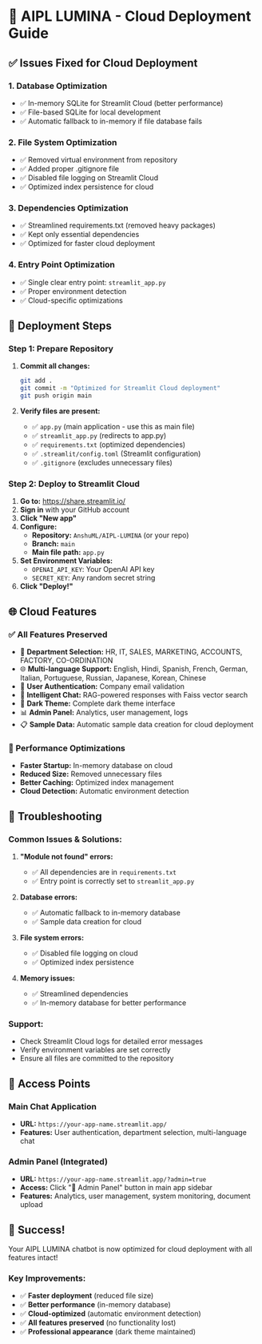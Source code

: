 # 🚀 AIPL LUMINA - Cloud Deployment Guide

## ✅ Issues Fixed for Cloud Deployment

### 1. **Database Optimization**
- ✅ In-memory SQLite for Streamlit Cloud (better performance)
- ✅ File-based SQLite for local development
- ✅ Automatic fallback to in-memory if file database fails

### 2. **File System Optimization**
- ✅ Removed virtual environment from repository
- ✅ Added proper .gitignore file
- ✅ Disabled file logging on Streamlit Cloud
- ✅ Optimized index persistence for cloud

### 3. **Dependencies Optimization**
- ✅ Streamlined requirements.txt (removed heavy packages)
- ✅ Kept only essential dependencies
- ✅ Optimized for faster cloud deployment

### 4. **Entry Point Optimization**
- ✅ Single clear entry point: `streamlit_app.py`
- ✅ Proper environment detection
- ✅ Cloud-specific optimizations

## 🚀 Deployment Steps

### Step 1: Prepare Repository
1. **Commit all changes:**
   ```bash
   git add .
   git commit -m "Optimized for Streamlit Cloud deployment"
   git push origin main
   ```

2. **Verify files are present:**
   - ✅ `app.py` (main application - use this as main file)
   - ✅ `streamlit_app.py` (redirects to app.py)
   - ✅ `requirements.txt` (optimized dependencies)
   - ✅ `.streamlit/config.toml` (Streamlit configuration)
   - ✅ `.gitignore` (excludes unnecessary files)

### Step 2: Deploy to Streamlit Cloud
1. **Go to:** https://share.streamlit.io/
2. **Sign in** with your GitHub account
3. **Click "New app"**
4. **Configure:**
   - **Repository:** `AnshuML/AIPL-LUMINA` (or your repo)
   - **Branch:** `main`
   - **Main file path:** `app.py`
5. **Set Environment Variables:**
   - `OPENAI_API_KEY`: Your OpenAI API key
   - `SECRET_KEY`: Any random secret string
6. **Click "Deploy!"**

## 🌐 Cloud Features

### ✅ All Features Preserved
- 🏢 **Department Selection:** HR, IT, SALES, MARKETING, ACCOUNTS, FACTORY, CO-ORDINATION
- 🌐 **Multi-language Support:** English, Hindi, Spanish, French, German, Italian, Portuguese, Russian, Japanese, Korean, Chinese
- 🔐 **User Authentication:** Company email validation
- 💬 **Intelligent Chat:** RAG-powered responses with Faiss vector search
- 🎨 **Dark Theme:** Complete dark theme interface
- 📊 **Admin Panel:** Analytics, user management, logs
- 📋 **Sample Data:** Automatic sample data creation for cloud deployment

### 🚀 Performance Optimizations
- **Faster Startup:** In-memory database on cloud
- **Reduced Size:** Removed unnecessary files
- **Better Caching:** Optimized index management
- **Cloud Detection:** Automatic environment detection

## 🔧 Troubleshooting

### Common Issues & Solutions:

1. **"Module not found" errors:**
   - ✅ All dependencies are in `requirements.txt`
   - ✅ Entry point is correctly set to `streamlit_app.py`

2. **Database errors:**
   - ✅ Automatic fallback to in-memory database
   - ✅ Sample data creation for cloud

3. **File system errors:**
   - ✅ Disabled file logging on cloud
   - ✅ Optimized index persistence

4. **Memory issues:**
   - ✅ Streamlined dependencies
   - ✅ In-memory database for better performance

### Support:
- Check Streamlit Cloud logs for detailed error messages
- Verify environment variables are set correctly
- Ensure all files are committed to the repository

## 📱 Access Points

### Main Chat Application
- **URL:** `https://your-app-name.streamlit.app/`
- **Features:** User authentication, department selection, multi-language chat

### Admin Panel (Integrated)
- **URL:** `https://your-app-name.streamlit.app/?admin=true`
- **Access:** Click "🔧 Admin Panel" button in main app sidebar
- **Features:** Analytics, user management, system monitoring, document upload

## 🎉 Success!

Your AIPL LUMINA chatbot is now optimized for cloud deployment with all features intact!

### Key Improvements:
- ✅ **Faster deployment** (reduced file size)
- ✅ **Better performance** (in-memory database)
- ✅ **Cloud-optimized** (automatic environment detection)
- ✅ **All features preserved** (no functionality lost)
- ✅ **Professional appearance** (dark theme maintained)
